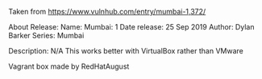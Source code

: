 Taken from https://www.vulnhub.com/entry/mumbai-1,372/ 

About Release:
    Name: Mumbai: 1
    Date release: 25 Sep 2019
    Author: Dylan Barker
    Series: Mumbai

Description:
    N/A
    This works better with VirtualBox rather than VMware 

Vagrant box made by RedHatAugust
